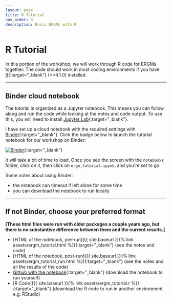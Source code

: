 ```yaml
---
layout: page
title: R Tutorial
nav_order: 3
description: Basic ERGMs with R
---
```


# R Tutorial

In this portion of the workshop, we will work through R code for ERGMs together. The code should work in most coding environments if you have [R](https://www.r-project.org/){:target="_blank"} (>=4.1.0) installed.

---

## Binder cloud notebook
The tutorial is organized as a Jupyter notebook. This means you can follow along and run the code while looking at the notes and code output. To use this, you will need to install [Jupyter Lab](https://jupyterlab.readthedocs.io/en/stable/getting_started/installation.html){:target="_blank"}. 

I have set up a cloud notebook with the required settings with [Binder](https://mybinder.org/){:target="_blank"}. Click the badge below to launch the tutorial notebook for our workshop on Binder:

[![Binder](https://mybinder.org/badge_logo.svg)](https://mybinder.org/v2/gh/tedhchen/ergmWorkshop/HEAD){:target="_blank"}

It will take a bit of time to load. Once you see the screen with the `notebooks` folder, click on it, then click on `ergm_tutorial.ipynb`, and you're set to go.

Some notes about using Binder:
- the notebook can timeout if left alone for some time
- you can download the notebook to run locally

---

## If not Binder, choose your preferred format

**[These html files were run with older packages a couple years ago, but there is no substantive difference between them and the current results.]**

- [HTML of the notebook, pre-run]({{ site.baseurl }}{% link assets/ergm_tutorial.html %}){:target="_blank"} (see the notes and code)
- [HTML of the notebook, post-run]({{ site.baseurl }}{% link assets/ergm_tutorial_run.html %}){:target="_blank"} (see the notes and all the results of the code)
- [Github with the notebook](https://github.com/tedhchen/ergmWorkshop){:target="_blank"} (download the notebook to run yourself)
- [R Code]({{ site.baseurl }}{% link assets/ergm_tutorial.r %}){:target="_blank"} (download the R code to run in another environment e.g. RStudio)
